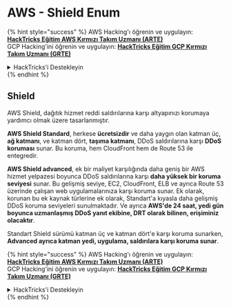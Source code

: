 # AWS - Shield Enum

{% hint style="success" %}
AWS Hacking'ı öğrenin ve uygulayın:<img src="/.gitbook/assets/image.png" alt="" data-size="line">[**HackTricks Eğitim AWS Kırmızı Takım Uzmanı (ARTE)**](https://training.hacktricks.xyz/courses/arte)<img src="/.gitbook/assets/image.png" alt="" data-size="line">\
GCP Hacking'ini öğrenin ve uygulayın: <img src="/.gitbook/assets/image (2).png" alt="" data-size="line">[**HackTricks Eğitim GCP Kırmızı Takım Uzmanı (GRTE)**<img src="/.gitbook/assets/image (2).png" alt="" data-size="line">](https://training.hacktricks.xyz/courses/grte)

<details>

<summary>HackTricks'i Destekleyin</summary>

* [**Abonelik planlarını**](https://github.com/sponsors/carlospolop) kontrol edin!
* 💬 [**Discord grubuna**](https://discord.gg/hRep4RUj7f) katılın veya [**telegram grubuna**](https://t.me/peass) katılın veya bizi **Twitter** 🐦 [**@hacktricks\_live**](https://twitter.com/hacktricks\_live)** takip edin.**
* **Hacking püf noktalarını paylaşarak PR göndererek HackTricks** ve [**HackTricks Cloud**](https://github.com/carlospolop/hacktricks-cloud) github depolarına katkıda bulunun.

</details>
{% endhint %}

## Shield

AWS Shield, dağıtık hizmet reddi saldırılarına karşı altyapınızı korumaya yardımcı olmak üzere tasarlanmıştır.

**AWS Shield Standard**, herkese **ücretsizdir** ve daha yaygın olan katman üç, **ağ katmanı**, ve katman dört, **taşıma katmanı**, DDoS saldırılarına karşı **DDoS koruması** sunar. Bu koruma, hem CloudFront hem de Route 53 ile entegredir.

**AWS Shield advanced**, ek bir maliyet karşılığında daha geniş bir AWS hizmet yelpazesi boyunca DDoS saldırılarına karşı **daha yüksek bir koruma seviyesi** sunar. Bu gelişmiş seviye, EC2, CloudFront, ELB ve ayrıca Route 53 üzerinde çalışan web uygulamalarınıza karşı koruma sunar. Ek olarak, korunan bu ek kaynak türlerine ek olarak, Standart'a kıyasla daha gelişmiş DDoS koruma seviyeleri sunulmaktadır. Ve ayrıca **AWS'de 24 saat, yedi gün boyunca uzmanlaşmış DDoS yanıt ekibine, DRT olarak bilinen, erişiminiz olacaktır**.

Standart Shield sürümü katman üç ve katman dört'e karşı koruma sunarken, **Advanced ayrıca katman yedi, uygulama, saldırılara karşı koruma sunar**.

{% hint style="success" %}
AWS Hacking'ı öğrenin ve uygulayın:<img src="/.gitbook/assets/image.png" alt="" data-size="line">[**HackTricks Eğitim AWS Kırmızı Takım Uzmanı (ARTE)**](https://training.hacktricks.xyz/courses/arte)<img src="/.gitbook/assets/image.png" alt="" data-size="line">\
GCP Hacking'ini öğrenin ve uygulayın: <img src="/.gitbook/assets/image (2).png" alt="" data-size="line">[**HackTricks Eğitim GCP Kırmızı Takım Uzmanı (GRTE)**<img src="/.gitbook/assets/image (2).png" alt="" data-size="line">](https://training.hacktricks.xyz/courses/grte)

<details>

<summary>HackTricks'i Destekleyin</summary>

* [**Abonelik planlarını**](https://github.com/sponsors/carlospolop) kontrol edin!
* 💬 [**Discord grubuna**](https://discord.gg/hRep4RUj7f) katılın veya [**telegram grubuna**](https://t.me/peass) katılın veya bizi **Twitter** 🐦 [**@hacktricks\_live**](https://twitter.com/hacktricks\_live)** takip edin.**
* **Hacking püf noktalarını paylaşarak PR göndererek HackTricks** ve [**HackTricks Cloud**](https://github.com/carlospolop/hacktricks-cloud) github depolarına katkıda bulunun.

</details>
{% endhint %}
